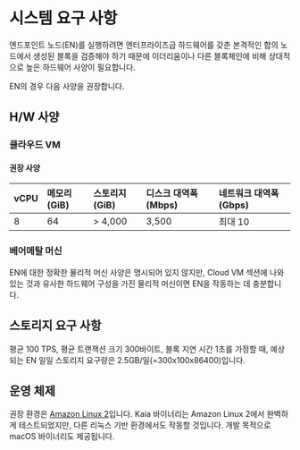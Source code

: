 # 시스템 요구 사항

엔드포인트 노드(EN)를 실행하려면 엔터프라이즈급 하드웨어를 갖춘 본격적인 합의 노드에서 생성된 블록을 검증해야 하기 때문에 이더리움이나 다른 블록체인에 비해 상대적으로 높은 하드웨어 사양이 필요합니다.

EN의 경우 다음 사양을 권장합니다.

## H/W 사양 <a id="h-w-specification"></a>

### 클라우드 VM <a id="cloud-vm"></a>

#### 권장 사양 <a id="recommended-specification-based-on-aws"></a>

| vCPU | 메모리(GiB) | 스토리지(GiB) | 디스크 대역폭(Mbps) | 네트워크 대역폭(Gbps) |
| :--- | :-------------------------- | :--------------------------- | :------------------------------- | :-------------------------------- |
| 8    | 64                          | > 4,000                      | 3,500                            | 최대 10                             |

### 베어메탈 머신 <a id="bare-metal-machine"></a>

EN에 대한 정확한 물리적 머신 사양은 명시되어 있지 않지만, Cloud VM 섹션에 나와 있는 것과 유사한 하드웨어 구성을 가진 물리적 머신이면 EN을 작동하는 데 충분합니다.

## 스토리지 요구 사항 <a id="storage-requirements"></a>

평균 100 TPS, 평균 트랜잭션 크기 300바이트, 블록 지연 시간 1초를 가정할 때, 예상되는 EN 일일 스토리지 요구량은 2.5GB/일(=300x100x86400)입니다.

## 운영 체제 <a id="operating-system"></a>

권장 환경은 [Amazon Linux 2](https://aws.amazon.com/ko/about-aws/whats-new/2017/12/introducing-amazon-linux-2/)입니다.
Kaia 바이너리는 Amazon Linux 2에서 완벽하게 테스트되었지만, 다른 리눅스 기반 환경에서도 작동할 것입니다.
개발 목적으로 macOS 바이너리도 제공됩니다.

